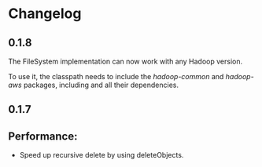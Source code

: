 # Changelog

## 0.1.8

The FileSystem implementation can now work with any Hadoop version.

To use it, the classpath needs to include the _hadoop-common_ and _hadoop-aws_ packages, including and all their dependencies.

## 0.1.7

## Performance:

* Speed up recursive delete by using deleteObjects.
